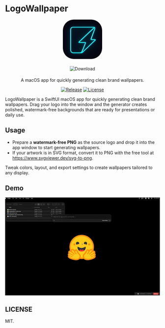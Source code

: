 # LogoWallpaper

<div align="center">
  <img src="./LogoWallpaper/Assets.xcassets/AppIcon.appiconset/logo-256.png" alt="LogoWallpaper" width="128" />
  <br />
  <div id="download-section" style="margin: 20px 0;">
    <a href="#" onclick="downloadLatest(); return false;" style="text-decoration: none;">
      <img src="https://img.shields.io/badge/⬇%20Download%20for%20Your%20System-28a745?style=for-the-badge&labelColor=28a745" alt="Download" />
    </a>
  </div>
  <p>A macOS app for quickly generating clean brand wallpapers.</p>
  <p>
    <a href="https://github.com/samzong/LogoWallpaper/releases"><img src="https://img.shields.io/github/v/release/samzong/LogoWallpaper" alt="Release" /></a>
    <a href="https://github.com/samzong/LogoWallpaper/blob/main/LICENSE"><img src="https://img.shields.io/github/license/samzong/LogoWallpaper" alt="License" /></a>
  </p>
</div>

LogoWallpaper is a SwiftUI macOS app for quickly generating clean brand wallpapers. Drag your logo into the window and the generator creates polished, watermark-free backgrounds that are ready for presentations or daily use.

## Usage

- Prepare a **watermark-free PNG** as the source logo and drop it into the app window to start generating wallpapers.
- If your artwork is in SVG format, convert it to PNG with the free tool at <https://www.svgviewer.dev/svg-to-png>.

Tweak colors, layout, and export settings to create wallpapers tailored to any display.

## Demo

![LogoWallpaper](https://raw.githubusercontent.com/samzong/LogoWallpaper/refs/heads/main/demo.gif)

## LICENSE

MIT.
